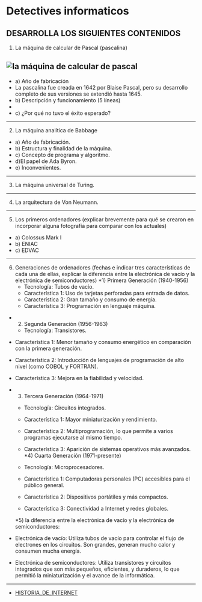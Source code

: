 # Detectives informaticos 
## DESARROLLA LOS SIGUIENTES CONTENIDOS
1) La máquina de calcular de Pascal (pascalina)
 ## ![la máquina de calcular de pascal](https://github.com/user-attachments/assets/93b13f4c-3b0f-47f7-aaaf-74798fae9a11)

* a) Año de fabricación
* La pascalina fue creada en 1642 por Blaise Pascal, pero su desarrollo completo de sus versiones se extendió hasta 1645.
* b) Descripción y funcionamiento (5 líneas)
* 
* c) ¿Por qué no tuvo el éxito esperado?
***
2) La máquina analítica de Babbage
* a) Año de fabricación.
* b) Estructura y finalidad de la máquina.
* c) Concepto de programa y algoritmo.
* d)El papel de Ada Byron.
* e) Inconvenientes.
***
3) La máquina universal de Turing.
***
4) La arquitectura de Von Neumann.
***
5) Los primeros ordenadores (explicar brevemente para qué se crearon en incorporar alguna fotografía para comparar con los actuales)
* a) Colossus Mark I
* b) ENIAC 
* c) EDVAC
***
6) Generaciones de ordenadores (fechas e indicar tres características de cada una de ellas, explicar la diferencia entre la electrónica de vacío y la electrónica de semiconductores)
*1) Primera Generación (1940-1956)
   * Tecnología: Tubos de vacío.
   * Característica 1: Uso de tarjetas perforadas para entrada de datos.
   * Característica 2: Gran tamaño y consumo de energía.
   * Característica 3: Programación en lenguaje máquina.
 * 2) Segunda Generación (1956-1963)

   * Tecnología: Transistores.
  *  Característica 1: Menor tamaño y consumo energético en comparación con la primera generación.
  *  Característica 2: Introducción de lenguajes de programación de alto nivel (como COBOL y FORTRAN).
  *  Característica 3: Mejora en la fiabilidad y velocidad.
* 3) Tercera Generación (1964-1971)

  *  Tecnología: Circuitos integrados.
  * Característica 1: Mayor miniaturización y rendimiento.
  *  Característica 2: Multiprogramación, lo que permite a varios programas ejecutarse al mismo tiempo.
  *  Característica 3: Aparición de sistemas operativos más avanzados.
  *4) Cuarta Generación (1971-presente)

   * Tecnología: Microprocesadores.
   * Característica 1: Computadoras personales (PC) accesibles para el público general.
   * Característica 2: Dispositivos portátiles y más compactos.
   * Característica 3: Conectividad a Internet y redes globales.
  
  *5) la diferencia entre la electrónica de vacío y la electrónica de semiconductores:

* Electrónica de vacío: Utiliza tubos de vacío para controlar el flujo de electrones en los circuitos. Son grandes, generan mucho calor y consumen mucha energía.
* Electrónica de semiconductores: Utiliza transistores y circuitos integrados que son más pequeños, eficientes, y duraderos, lo que permitió la miniaturización y el avance de la informática.
***

* [HISTORIA_DE_INTERNET](/data/HISTORIA_DE_INTERNET.md)
